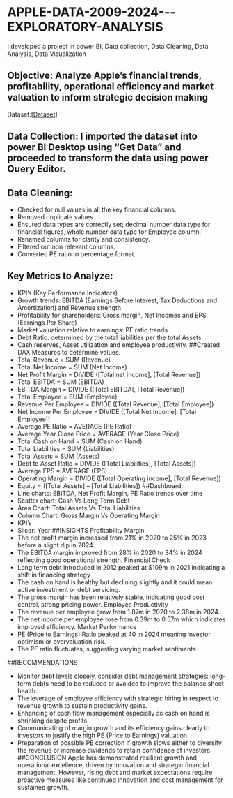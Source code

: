 # APPLE-DATA-2009-2024---EXPLORATORY-ANALYSIS
I developed a project in power BI, Data collection, Data Cleaning, Data Analysis, Data Visualization
## Objective: Analyze Apple’s financial trends, profitability, operational efficiency and market valuation to inform strategic decision making
Dataset:[<a href = https://github.com/Slyomeye/APPLE-DATA-2009-2024---EXPLORATORY-ANALYSIS/blob/main/Apple%202009-2024.csv >Dataset</a>]
## Data Collection: I imported the dataset into power BI Desktop using “Get Data” and proceeded to transform the data using power Query Editor.
## Data Cleaning:
-	Checked for null values in all the key financial columns.
-	Removed duplicate values
-	Ensured data types are correctly set; decimal number data type for financial figures, whole number data type for Employee column.
-	Renamed columns for clarity and consistency.
-	Filtered out non relevant columns.
-	Converted PE ratio to percentage format.
## Key Metrics to Analyze:
-	KPI’s (Key Performance Indicators)
-	Growth trends: EBITDA (Earnings Before Interest, Tax Deductions and Amortization) and Revenue strength
-	Profitability for shareholders: Gross margin, Net Incomes and EPS (Earnings Per Share) 
-	Market valuation relative to earnings: PE ratio trends
-	Debt Ratio: determined by the total liabilities per the total Assets
-	Cash reserves, Asset utilization and employee productivity.
##Created DAX Measures to determine values.
-	Total Revenue = SUM (Revenue)
-	Total Net Income = SUM (Net Income)
-	Net Profit Margin = DIVIDE ([Total net income], [Total Revenue]) 
-	Total EBITDA = SUM (EBITDA)
-	EBITDA Margin = DIVIDE ([Total EBITDA], [Total Revenue])
-	Total Employee = SUM (Employee)
-	Revenue Per Employee = DIVIDE ([Total Revenue], [Total Employee])
-	Net Income Per Employee = DIVIDE ([Total Net Income], [Total Employee])
-	Average PE Ratio = AVERAGE (PE Ratio)
-	Average Year Close Price = AVERAGE (Year Close Price)
-	Total Cash on Hand = SUM (Cash on Hand)
-	Total Liabilities = SUM (Liabilities)
-	Total Assets = SUM (Assets)
-	Debt to Asset Ratio = DIVIDE ([Total Liabilities], [Total Assets])
-	Average EPS = AVERAGE (EPS)
-	Operating Margin = DIVIDE ([Total Operating income], [Total Revenue]) 
-	Equity = ([Total Assets] – [Total Liabilities])
 ##Dashboard:
-	Line charts: EBITDA, Net Profit Margin, PE Ratio trends over time
-	Scatter chart: Cash Vs Long Term Debt
-	Area Chart: Total Assets Vs Total Liabilities
-	Column Chart: Gross Margin Vs Operating Margin
-	KPI’s
-	Slicer: Year
##INSIGHTS
Profitability Margin
-	The net profit margin increased from 21% in 2020 to 25% in 2023 before a slight dip in 2024.
-	The EBITDA margin improved from 28% in 2020 to 34% in 2024 reflecting good operational strength.
Financial Check
-	Long term debt introduced in 2012 peaked at $109m in 2021 indicating a shift in financing strategy
-	The cash on hand is healthy but declining slightly and it could mean active investment or debt servicing.
-	The gross margin has been relatively stable, indicating good cost control, strong pricing power.
Employee Productivity
-	The revenue per employee grew from 1.87m in 2020 to 2.38m in 2024.
-	The net income per employee rose from 0.39m to 0.57m which indicates improved efficiency.
Market Performance
-	PE (Price to Earnings) Ratio peaked at 40 in 2024 meaning investor optimism or overvaluation risk.
-	The PE ratio fluctuates, suggesting varying market sentiments.

##RECOMMENDATIONS
-	Monitor debt levels closely, consider debt management strategies: long-term debts need to be reduced or avoided to improve the balance sheet health.
-	The leverage of employee efficiency with strategic hiring in respect to revenue growth to sustain productivity gains.
-	Enhancing of cash flow management especially as cash on hand is shrinking despite profits.
-	Communicating of margin growth and its efficiency gains clearly to investors to justify the high PE (Price to Earnings) valuation.
-	Preparation of possible PE correction if growth slows either to diversify the revenue or increase dividends to retain confidence of investors.
##CONCLUSION
Apple has demonstrated resilient growth and operational excellence, driven by innovation and strategic financial management. However, rising debt and market expectations require proactive measures like continued innovation and cost management for sustained growth.
